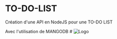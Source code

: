 # TO-DO-LIST
Création d'une API en NodeJS pour une TO-DO LIST

Avec l'utilisation de MANGODB # ![Logo](https://github.com/mongodb/mongo/blob/master/docszleaf.svg)
